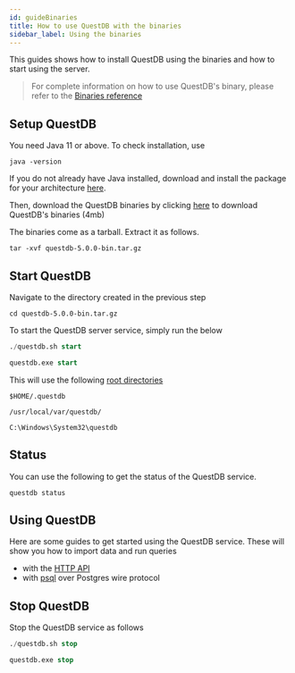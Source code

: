 ```yaml
---
id: guideBinaries
title: How to use QuestDB with the binaries
sidebar_label: Using the binaries
---
```


This guides shows how to install QuestDB using the binaries and how to start using the server.

>For complete information on how to use QuestDB's binary, please refer to the [Binaries reference](binariesReference.md)

## Setup QuestDB

You need Java 11 or above. To check installation, use
```shell script
java -version
```

If you do not already have Java installed, download and install the package for your architecture 
 <a href="https://www.oracle.com/technetwork/java/javase/downloads/jre8-downloads-2133155.html" target="_blank">here</a>.
 
Then, download the QuestDB binaries by clicking [here](https://github.com/questdb/questdb/releases/download/5.0.0/questdb-5.0.0-bin.tar.gz) to download QuestDB's binaries (4mb)

The binaries come as a tarball. Extract it as follows.
```shell script
tar -xvf questdb-5.0.0-bin.tar.gz
```


## Start QuestDB
Navigate to the directory created in the previous step
```shell script
cd questdb-5.0.0-bin.tar.gz
```

To start the QuestDB server service, simply run the below
<!--DOCUSAURUS_CODE_TABS-->
<!--Linux & MacOS-->
```sql
./questdb.sh start
```
<!--Windows-->
```sql
questdb.exe start
```
<!--END_DOCUSAURUS_CODE_TABS-->

This will use the following [root directories](rootDirectoryStructure.md)
<!--DOCUSAURUS_CODE_TABS-->
<!--Linux -->
```shell script
$HOME/.questdb
```
<!--MacOS -->
```shell script
/usr/local/var/questdb/
```
<!--Windows-->
```shell script
C:\Windows\System32\questdb
```
<!--END_DOCUSAURUS_CODE_TABS-->

## Status
You can use the following to get the status of the QuestDB service. 
```shell script
questdb status
```

## Using QuestDB
Here are some guides to get started using the QuestDB service. These will show you how to import data and run queries
- with the [HTTP API](guidePSQL.md)
- with [psql](guidePSQL.md) over Postgres wire protocol

## Stop QuestDB
Stop the QuestDB service as follows
<!--DOCUSAURUS_CODE_TABS-->
<!--Linux & MacOS-->
```sql
./questdb.sh stop
```
<!--Windows-->
```sql
questdb.exe stop
```
<!--END_DOCUSAURUS_CODE_TABS-->

